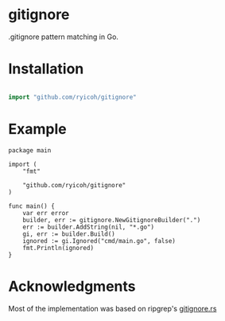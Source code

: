 # gitignore

.gitignore pattern matching in Go.


# Installation
```go

import "github.com/ryicoh/gitignore"

```

# Example

```
package main

import (
	"fmt"

	"github.com/ryicoh/gitignore"
)

func main() {
	var err error
	builder, err := gitignore.NewGitignoreBuilder(".")
	err := builder.AddString(nil, "*.go")
	gi, err := builder.Build()
	ignored := gi.Ignored("cmd/main.go", false)
	fmt.Println(ignored)
}
```

# Acknowledgments

Most of the implementation was based on ripgrep's [gitignore.rs](https://github.com/BurntSushi/ripgrep/blob/master/crates/ignore/src/gitignore.rs)

